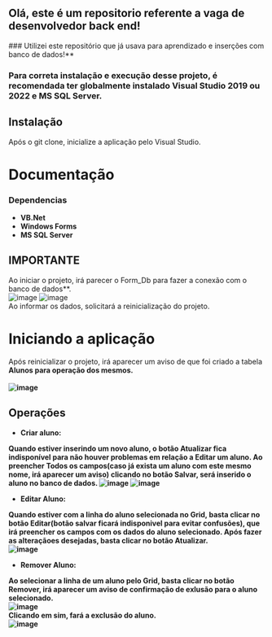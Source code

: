 <h2>Olá, este é um repositorio referente a vaga de desenvolvedor back end!</h2>
### Utilizei este repositório que já usava para aprendizado e inserções com banco de dados!**

### Para correta instalação e execução desse projeto, é recomendada ter globalmente instalado Visual Studio 2019 ou 2022 e MS SQL Server.

## Instalação
Após o git clone, inicialize a aplicação pelo Visual Studio.

# Documentação

<h3>Dependencias</h3>

* **VB.Net**
* **Windows Forms**
* **MS SQL Server**


## IMPORTANTE
Ao iniciar o projeto, irá parecer o Form_Db para fazer a conexão com o banco de dados**.<br>
![image](https://user-images.githubusercontent.com/100442318/202713656-4fcc9b1d-d16e-44b1-8a7c-7d65f9b71eb5.png)
![image](https://user-images.githubusercontent.com/100442318/202713683-33908cb0-0362-4d18-871f-9b51e8ec597e.png)
<br/>
Ao informar os dados, solicitará a reinicialização do projeto.<br/>

# Iniciando a aplicação

Após reinicializar o projeto, irá aparecer um aviso de que foi criado a tabela <b>Alunos<b/> para operação dos mesmos.<br/>
 <br/>
 ![image](https://user-images.githubusercontent.com/100442318/202714379-4d2b0edc-200b-4e7b-ab88-528a1a5d8252.png)


## Operações
 
  * Criar aluno:
  
  **Quando estiver inserindo um novo aluno, o botão Atualizar fica indisponível para não houver problemas em relação a Editar um aluno. Ao preencher <b>Todos<b/> os campos(caso já exista um aluno com este mesmo nome, irá aparecer um aviso) clicando no botão Salvar, será inserido o aluno no banco de dados.**
![image](https://user-images.githubusercontent.com/100442318/202715224-9b0e29b6-17dd-4370-8e88-a385732c65ea.png)
![image](https://user-images.githubusercontent.com/100442318/202715092-bcc32f3e-4c50-4db9-b086-824aa7586606.png)
<br>
  
  * Editar Aluno:
 
  Quando estiver com a linha do aluno selecionada no Grid, basta clicar no botão Editar(botão salvar ficará indisponivel para evitar confusões), que irá preencher os campos com os dados do aluno selecionado. Após fazer as alteraçãoes desejadas, basta clicar no botão Atualizar. <br/>
 ![image](https://user-images.githubusercontent.com/100442318/202717944-f8ab50ec-7ada-4c97-a217-795d1419cbc2.png)<br/>
 
 * Remover Aluno:

 Ao selecionar a linha de um aluno pelo Grid, basta clicar no botão Remover, irá aparecer um aviso de confirmação de exlusão para o aluno selecionado. <br/>
 ![image](https://user-images.githubusercontent.com/100442318/202724597-947a0f15-121f-4963-b69d-4af89b333c83.png)<br/>
 Clicando em sim, fará a exclusão do aluno.<br/>
 ![image](https://user-images.githubusercontent.com/100442318/202725101-3327447e-561b-4242-a772-c9643f5e1471.png)


  
  
  
